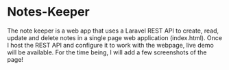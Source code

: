 # Notes-Keeper

The note keeper is a web app that uses a Laravel REST API to create, read, update and delete notes in a single page web application (index.html).
Once I host the REST API and configure it to work with the webpage, live demo will be available.
For the time being, I will add a few screenshots of the page!
